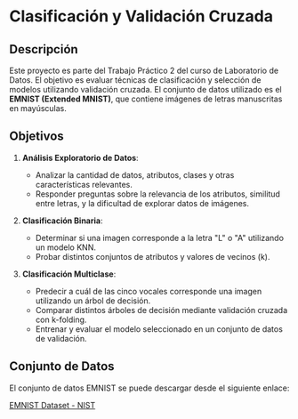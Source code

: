 # Clasificación y Validación Cruzada

## Descripción

Este proyecto es parte del Trabajo Práctico 2 del curso de Laboratorio de Datos. El objetivo es evaluar técnicas de clasificación y selección de modelos utilizando validación cruzada. El conjunto de datos utilizado es el **EMNIST (Extended MNIST)**, que contiene imágenes de letras manuscritas en mayúsculas.

## Objetivos

1. **Análisis Exploratorio de Datos**:
   - Analizar la cantidad de datos, atributos, clases y otras características relevantes.
   - Responder preguntas sobre la relevancia de los atributos, similitud entre letras, y la dificultad de explorar datos de imágenes.

2. **Clasificación Binaria**:
   - Determinar si una imagen corresponde a la letra "L" o "A" utilizando un modelo KNN.
   - Probar distintos conjuntos de atributos y valores de vecinos (k).

3. **Clasificación Multiclase**:
   - Predecir a cuál de las cinco vocales corresponde una imagen utilizando un árbol de decisión.
   - Comparar distintos árboles de decisión mediante validación cruzada con k-folding.
   - Entrenar y evaluar el modelo seleccionado en un conjunto de datos de validación.

## Conjunto de Datos

El conjunto de datos EMNIST se puede descargar desde el siguiente enlace:

[EMNIST Dataset - NIST](https://www.nist.gov/itl/products-and-services/emnist-dataset)
